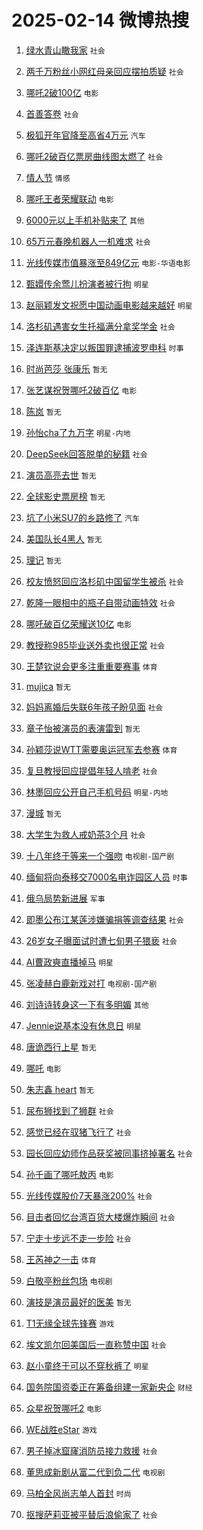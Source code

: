 # 2025-02-14 微博热搜 
1. [绿水青山瞰我家](https://m.weibo.cn/search?containerid=100103type%3D1%26t%3D10%26q%3D%23%E7%BB%BF%E6%B0%B4%E9%9D%92%E5%B1%B1%E7%9E%B0%E6%88%91%E5%AE%B6%23&stream_entry_id=51&isnewpage=1&extparam=seat%3D1%26stream_entry_id%3D51%26c_type%3D51%26filter_type%3Drealtimehot%26cate%3D10103%26pos%3D0%26q%3D%2523%25E7%25BB%25BF%25E6%25B0%25B4%25E9%259D%2592%25E5%25B1%25B1%25E7%259E%25B0%25E6%2588%2591%25E5%25AE%25B6%2523%26dgr%3D0%26display_time%3D1739474076%26pre_seqid%3D173947407599401386478151) `社会` 

2. [两千万粉丝小网红母亲回应摆拍质疑](https://m.weibo.cn/search?containerid=100103type%3D1%26t%3D10%26q%3D%23%E4%B8%A4%E5%8D%83%E4%B8%87%E7%B2%89%E4%B8%9D%E5%B0%8F%E7%BD%91%E7%BA%A2%E6%AF%8D%E4%BA%B2%E5%9B%9E%E5%BA%94%E6%91%86%E6%8B%8D%E8%B4%A8%E7%96%91%23&stream_entry_id=31&isnewpage=1&extparam=seat%3D1%26stream_entry_id%3D31%26band_rank%3D1%26pos%3D0%26realpos%3D1%26flag%3D2%26c_type%3D31%26lcate%3D5001%26cate%3D5001%26filter_type%3Drealtimehot%26q%3D%2523%25E4%25B8%25A4%25E5%258D%2583%25E4%25B8%2587%25E7%25B2%2589%25E4%25B8%259D%25E5%25B0%258F%25E7%25BD%2591%25E7%25BA%25A2%25E6%25AF%258D%25E4%25BA%25B2%25E5%259B%259E%25E5%25BA%2594%25E6%2591%2586%25E6%258B%258D%25E8%25B4%25A8%25E7%2596%2591%2523%26dgr%3D0%26display_time%3D1739474076%26pre_seqid%3D173947407599401386478151) `社会` 

3. [哪吒2破100亿](https://m.weibo.cn/search?containerid=100103type%3D1%26t%3D10%26q%3D%23%E5%93%AA%E5%90%922%E7%A0%B4100%E4%BA%BF%23&stream_entry_id=31&isnewpage=1&extparam=seat%3D1%26stream_entry_id%3D31%26band_rank%3D2%26pos%3D1%26realpos%3D2%26flag%3D16%26c_type%3D31%26lcate%3D5001%26cate%3D5001%26filter_type%3Drealtimehot%26q%3D%2523%25E5%2593%25AA%25E5%2590%25922%25E7%25A0%25B4100%25E4%25BA%25BF%2523%26dgr%3D0%26display_time%3D1739474076%26pre_seqid%3D173947407599401386478151) `电影` 

4. [首善答卷](https://m.weibo.cn/search?containerid=100103type%3D1%26t%3D10%26q%3D%23%E9%A6%96%E5%96%84%E7%AD%94%E5%8D%B7%23&stream_entry_id=31&isnewpage=1&extparam=seat%3D1%26stream_entry_id%3D31%26band_rank%3D3%26pos%3D2%26realpos%3D3%26flag%3D0%26c_type%3D31%26lcate%3D5001%26cate%3D5001%26filter_type%3Drealtimehot%26q%3D%2523%25E9%25A6%2596%25E5%2596%2584%25E7%25AD%2594%25E5%258D%25B7%2523%26dgr%3D0%26display_time%3D1739474076%26pre_seqid%3D173947407599401386478151) `社会` 

5. [极狐开年官降至高省4万元](https://m.weibo.cn/search?containerid=100103type%3D1%26t%3D10%26q%3D%23%E6%9E%81%E7%8B%90%E5%BC%80%E5%B9%B4%E5%AE%98%E9%99%8D%E8%87%B3%E9%AB%98%E7%9C%814%E4%B8%87%E5%85%83%23&stream_entry_id=31&isnewpage=1&extparam=seat%3D1%26stream_entry_id%3D31%26adid%3D276000%26band_rank%3D4%26topic_ad%3D1%26pos%3D3%26is_ad_pos%3D1%26c_type%3D31%26filter_type%3Drealtimehot%26cate%3D5001%26lcate%3D5001%26q%3D%2523%25E6%259E%2581%25E7%258B%2590%25E5%25BC%2580%25E5%25B9%25B4%25E5%25AE%2598%25E9%2599%258D%25E8%2587%25B3%25E9%25AB%2598%25E7%259C%25814%25E4%25B8%2587%25E5%2585%2583%2523%26dgr%3D0%26display_time%3D1739474076%26pre_seqid%3D173947407599401386478151) `汽车` 

6. [哪吒2破百亿票房曲线图太燃了](https://m.weibo.cn/search?containerid=100103type%3D1%26t%3D10%26q%3D%23%E5%93%AA%E5%90%922%E7%A0%B4%E7%99%BE%E4%BA%BF%E7%A5%A8%E6%88%BF%E6%9B%B2%E7%BA%BF%E5%9B%BE%E5%A4%AA%E7%87%83%E4%BA%86%23&stream_entry_id=31&isnewpage=1&extparam=seat%3D1%26stream_entry_id%3D31%26band_rank%3D4%26pos%3D4%26realpos%3D4%26flag%3D2%26c_type%3D31%26lcate%3D5001%26cate%3D5001%26filter_type%3Drealtimehot%26q%3D%2523%25E5%2593%25AA%25E5%2590%25922%25E7%25A0%25B4%25E7%2599%25BE%25E4%25BA%25BF%25E7%25A5%25A8%25E6%2588%25BF%25E6%259B%25B2%25E7%25BA%25BF%25E5%259B%25BE%25E5%25A4%25AA%25E7%2587%2583%25E4%25BA%2586%2523%26dgr%3D0%26display_time%3D1739474076%26pre_seqid%3D173947407599401386478151) `社会` 

7. [情人节](https://m.weibo.cn/search?containerid=100103type%3D1%26t%3D10%26q%3D%23%E6%83%85%E4%BA%BA%E8%8A%82%23&stream_entry_id=31&isnewpage=1&extparam=seat%3D1%26stream_entry_id%3D31%26band_rank%3D5%26pos%3D5%26realpos%3D5%26flag%3D16%26c_type%3D31%26lcate%3D5001%26cate%3D5001%26filter_type%3Drealtimehot%26q%3D%2523%25E6%2583%2585%25E4%25BA%25BA%25E8%258A%2582%2523%26dgr%3D0%26display_time%3D1739474076%26pre_seqid%3D173947407599401386478151) `情感` 

8. [哪吒王者荣耀联动](https://m.weibo.cn/search?containerid=100103type%3D1%26t%3D10%26q%3D%23%E5%93%AA%E5%90%92%E7%8E%8B%E8%80%85%E8%8D%A3%E8%80%80%E8%81%94%E5%8A%A8%23&stream_entry_id=31&isnewpage=1&extparam=seat%3D1%26stream_entry_id%3D31%26band_rank%3D6%26pos%3D6%26realpos%3D6%26flag%3D1%26c_type%3D31%26lcate%3D5001%26cate%3D5001%26filter_type%3Drealtimehot%26q%3D%2523%25E5%2593%25AA%25E5%2590%2592%25E7%258E%258B%25E8%2580%2585%25E8%258D%25A3%25E8%2580%2580%25E8%2581%2594%25E5%258A%25A8%2523%26dgr%3D0%26display_time%3D1739474076%26pre_seqid%3D173947407599401386478151) `电影` 

9. [6000元以上手机补贴来了](https://m.weibo.cn/search?containerid=100103type%3D1%26t%3D10%26q%3D%236000%E5%85%83%E4%BB%A5%E4%B8%8A%E6%89%8B%E6%9C%BA%E8%A1%A5%E8%B4%B4%E6%9D%A5%E4%BA%86%23&stream_entry_id=31&isnewpage=1&extparam=seat%3D1%26stream_entry_id%3D31%26adid%3D275981%26band_rank%3D7%26topic_ad%3D1%26pos%3D7%26is_ad_pos%3D1%26c_type%3D31%26filter_type%3Drealtimehot%26cate%3D5001%26lcate%3D5001%26q%3D%25236000%25E5%2585%2583%25E4%25BB%25A5%25E4%25B8%258A%25E6%2589%258B%25E6%259C%25BA%25E8%25A1%25A5%25E8%25B4%25B4%25E6%259D%25A5%25E4%25BA%2586%2523%26dgr%3D0%26display_time%3D1739474076%26pre_seqid%3D173947407599401386478151) `其他` 

10. [65万元春晚机器人一机难求](https://m.weibo.cn/search?containerid=100103type%3D1%26t%3D10%26q%3D%2365%E4%B8%87%E5%85%83%E6%98%A5%E6%99%9A%E6%9C%BA%E5%99%A8%E4%BA%BA%E4%B8%80%E6%9C%BA%E9%9A%BE%E6%B1%82%23&stream_entry_id=31&isnewpage=1&extparam=seat%3D1%26stream_entry_id%3D31%26band_rank%3D7%26pos%3D8%26realpos%3D7%26flag%3D1%26c_type%3D31%26lcate%3D5001%26cate%3D5001%26filter_type%3Drealtimehot%26q%3D%252365%25E4%25B8%2587%25E5%2585%2583%25E6%2598%25A5%25E6%2599%259A%25E6%259C%25BA%25E5%2599%25A8%25E4%25BA%25BA%25E4%25B8%2580%25E6%259C%25BA%25E9%259A%25BE%25E6%25B1%2582%2523%26dgr%3D0%26display_time%3D1739474076%26pre_seqid%3D173947407599401386478151) `社会` 

11. [光线传媒市值暴涨至849亿元](https://m.weibo.cn/search?containerid=100103type%3D1%26t%3D10%26q%3D%23%E5%85%89%E7%BA%BF%E4%BC%A0%E5%AA%92%E5%B8%82%E5%80%BC%E6%9A%B4%E6%B6%A8%E8%87%B3849%E4%BA%BF%E5%85%83%23&stream_entry_id=31&isnewpage=1&extparam=seat%3D1%26stream_entry_id%3D31%26band_rank%3D8%26pos%3D9%26realpos%3D8%26flag%3D0%26c_type%3D31%26lcate%3D5001%26cate%3D5001%26filter_type%3Drealtimehot%26q%3D%2523%25E5%2585%2589%25E7%25BA%25BF%25E4%25BC%25A0%25E5%25AA%2592%25E5%25B8%2582%25E5%2580%25BC%25E6%259A%25B4%25E6%25B6%25A8%25E8%2587%25B3849%25E4%25BA%25BF%25E5%2585%2583%2523%26dgr%3D0%26display_time%3D1739474076%26pre_seqid%3D173947407599401386478151) `电影-华语电影` 

12. [甄嬛传余莺儿扮演者被行拘](https://m.weibo.cn/search?containerid=100103type%3D1%26t%3D10%26q%3D%23%E7%94%84%E5%AC%9B%E4%BC%A0%E4%BD%99%E8%8E%BA%E5%84%BF%E6%89%AE%E6%BC%94%E8%80%85%E8%A2%AB%E8%A1%8C%E6%8B%98%23&stream_entry_id=31&isnewpage=1&extparam=seat%3D1%26stream_entry_id%3D31%26band_rank%3D9%26pos%3D10%26realpos%3D9%26flag%3D0%26c_type%3D31%26lcate%3D5001%26cate%3D5001%26filter_type%3Drealtimehot%26q%3D%2523%25E7%2594%2584%25E5%25AC%259B%25E4%25BC%25A0%25E4%25BD%2599%25E8%258E%25BA%25E5%2584%25BF%25E6%2589%25AE%25E6%25BC%2594%25E8%2580%2585%25E8%25A2%25AB%25E8%25A1%258C%25E6%258B%2598%2523%26dgr%3D0%26display_time%3D1739474076%26pre_seqid%3D173947407599401386478151) `明星` 

13. [赵丽颖发文祝愿中国动画电影越来越好](https://m.weibo.cn/search?containerid=100103type%3D1%26t%3D10%26q%3D%23%E8%B5%B5%E4%B8%BD%E9%A2%96%E5%8F%91%E6%96%87%E7%A5%9D%E6%84%BF%E4%B8%AD%E5%9B%BD%E5%8A%A8%E7%94%BB%E7%94%B5%E5%BD%B1%E8%B6%8A%E6%9D%A5%E8%B6%8A%E5%A5%BD%23&stream_entry_id=31&isnewpage=1&extparam=seat%3D1%26stream_entry_id%3D31%26band_rank%3D10%26pos%3D11%26realpos%3D10%26flag%3D0%26c_type%3D31%26lcate%3D5001%26cate%3D5001%26filter_type%3Drealtimehot%26q%3D%2523%25E8%25B5%25B5%25E4%25B8%25BD%25E9%25A2%2596%25E5%258F%2591%25E6%2596%2587%25E7%25A5%259D%25E6%2584%25BF%25E4%25B8%25AD%25E5%259B%25BD%25E5%258A%25A8%25E7%2594%25BB%25E7%2594%25B5%25E5%25BD%25B1%25E8%25B6%258A%25E6%259D%25A5%25E8%25B6%258A%25E5%25A5%25BD%2523%26dgr%3D0%26display_time%3D1739474076%26pre_seqid%3D173947407599401386478151) `明星` 

14. [洛杉矶遇害女生托福满分拿奖学金](https://m.weibo.cn/search?containerid=100103type%3D1%26t%3D10%26q%3D%23%E6%B4%9B%E6%9D%89%E7%9F%B6%E9%81%87%E5%AE%B3%E5%A5%B3%E7%94%9F%E6%89%98%E7%A6%8F%E6%BB%A1%E5%88%86%E6%8B%BF%E5%A5%96%E5%AD%A6%E9%87%91%23&stream_entry_id=31&isnewpage=1&extparam=seat%3D1%26stream_entry_id%3D31%26band_rank%3D11%26pos%3D12%26realpos%3D11%26flag%3D0%26c_type%3D31%26lcate%3D5001%26cate%3D5001%26filter_type%3Drealtimehot%26q%3D%2523%25E6%25B4%259B%25E6%259D%2589%25E7%259F%25B6%25E9%2581%2587%25E5%25AE%25B3%25E5%25A5%25B3%25E7%2594%259F%25E6%2589%2598%25E7%25A6%258F%25E6%25BB%25A1%25E5%2588%2586%25E6%258B%25BF%25E5%25A5%2596%25E5%25AD%25A6%25E9%2587%2591%2523%26dgr%3D0%26display_time%3D1739474076%26pre_seqid%3D173947407599401386478151) `社会` 

15. [泽连斯基决定以叛国罪逮捕波罗申科](https://m.weibo.cn/search?containerid=100103type%3D1%26t%3D10%26q%3D%23%E6%B3%BD%E8%BF%9E%E6%96%AF%E5%9F%BA%E5%86%B3%E5%AE%9A%E4%BB%A5%E5%8F%9B%E5%9B%BD%E7%BD%AA%E9%80%AE%E6%8D%95%E6%B3%A2%E7%BD%97%E7%94%B3%E7%A7%91%23&stream_entry_id=31&isnewpage=1&extparam=seat%3D1%26stream_entry_id%3D31%26band_rank%3D12%26pos%3D13%26realpos%3D12%26flag%3D0%26c_type%3D31%26lcate%3D5001%26cate%3D5001%26filter_type%3Drealtimehot%26q%3D%2523%25E6%25B3%25BD%25E8%25BF%259E%25E6%2596%25AF%25E5%259F%25BA%25E5%2586%25B3%25E5%25AE%259A%25E4%25BB%25A5%25E5%258F%259B%25E5%259B%25BD%25E7%25BD%25AA%25E9%2580%25AE%25E6%258D%2595%25E6%25B3%25A2%25E7%25BD%2597%25E7%2594%25B3%25E7%25A7%2591%2523%26dgr%3D0%26display_time%3D1739474076%26pre_seqid%3D173947407599401386478151) `时事` 

16. [时尚芭莎 张康乐](https://m.weibo.cn/search?containerid=100103type%3D1%26t%3D10%26q%3D%E6%97%B6%E5%B0%9A%E8%8A%AD%E8%8E%8E+%E5%BC%A0%E5%BA%B7%E4%B9%90&stream_entry_id=31&isnewpage=1&extparam=seat%3D1%26stream_entry_id%3D31%26band_rank%3D13%26pos%3D14%26realpos%3D13%26flag%3D0%26c_type%3D31%26lcate%3D5001%26cate%3D5001%26filter_type%3Drealtimehot%26q%3D%25E6%2597%25B6%25E5%25B0%259A%25E8%258A%25AD%25E8%258E%258E%2520%25E5%25BC%25A0%25E5%25BA%25B7%25E4%25B9%2590%26dgr%3D0%26display_time%3D1739474076%26pre_seqid%3D173947407599401386478151) `暂无` 

17. [张艺谋祝贺哪吒2破百亿](https://m.weibo.cn/search?containerid=100103type%3D1%26t%3D10%26q%3D%23%E5%BC%A0%E8%89%BA%E8%B0%8B%E7%A5%9D%E8%B4%BA%E5%93%AA%E5%90%922%E7%A0%B4%E7%99%BE%E4%BA%BF%23&stream_entry_id=31&isnewpage=1&extparam=seat%3D1%26stream_entry_id%3D31%26band_rank%3D14%26pos%3D15%26realpos%3D14%26flag%3D0%26c_type%3D31%26lcate%3D5001%26cate%3D5001%26filter_type%3Drealtimehot%26q%3D%2523%25E5%25BC%25A0%25E8%2589%25BA%25E8%25B0%258B%25E7%25A5%259D%25E8%25B4%25BA%25E5%2593%25AA%25E5%2590%25922%25E7%25A0%25B4%25E7%2599%25BE%25E4%25BA%25BF%2523%26dgr%3D0%26display_time%3D1739474076%26pre_seqid%3D173947407599401386478151) `电影` 

18. [陈岚](https://m.weibo.cn/search?containerid=100103type%3D1%26t%3D10%26q%3D%E9%99%88%E5%B2%9A&stream_entry_id=31&isnewpage=1&extparam=seat%3D1%26stream_entry_id%3D31%26band_rank%3D15%26pos%3D16%26realpos%3D15%26flag%3D0%26c_type%3D31%26lcate%3D5001%26cate%3D5001%26filter_type%3Drealtimehot%26q%3D%25E9%2599%2588%25E5%25B2%259A%26dgr%3D0%26display_time%3D1739474076%26pre_seqid%3D173947407599401386478151) `暂无` 

19. [孙怡cha了九万字](https://m.weibo.cn/search?containerid=100103type%3D1%26t%3D10%26q%3D%E5%AD%99%E6%80%A1cha%E4%BA%86%E4%B9%9D%E4%B8%87%E5%AD%97&stream_entry_id=31&isnewpage=1&extparam=seat%3D1%26stream_entry_id%3D31%26band_rank%3D16%26pos%3D17%26realpos%3D16%26flag%3D2%26c_type%3D31%26lcate%3D5001%26cate%3D5001%26filter_type%3Drealtimehot%26q%3D%25E5%25AD%2599%25E6%2580%25A1cha%25E4%25BA%2586%25E4%25B9%259D%25E4%25B8%2587%25E5%25AD%2597%26dgr%3D0%26display_time%3D1739474076%26pre_seqid%3D173947407599401386478151) `明星-内地` 

20. [DeepSeek回答脱单的秘籍](https://m.weibo.cn/search?containerid=100103type%3D1%26t%3D10%26q%3D%23DeepSeek%E5%9B%9E%E7%AD%94%E8%84%B1%E5%8D%95%E7%9A%84%E7%A7%98%E7%B1%8D%23&stream_entry_id=31&isnewpage=1&extparam=seat%3D1%26stream_entry_id%3D31%26band_rank%3D17%26pos%3D18%26realpos%3D17%26flag%3D0%26c_type%3D31%26lcate%3D5001%26cate%3D5001%26filter_type%3Drealtimehot%26q%3D%2523DeepSeek%25E5%259B%259E%25E7%25AD%2594%25E8%2584%25B1%25E5%258D%2595%25E7%259A%2584%25E7%25A7%2598%25E7%25B1%258D%2523%26dgr%3D0%26display_time%3D1739474076%26pre_seqid%3D173947407599401386478151) `社会` 

21. [演员高亮去世](https://m.weibo.cn/search?containerid=100103type%3D1%26t%3D10%26q%3D%23%E6%BC%94%E5%91%98%E9%AB%98%E4%BA%AE%E5%8E%BB%E4%B8%96%23&stream_entry_id=31&isnewpage=1&extparam=seat%3D1%26stream_entry_id%3D31%26band_rank%3D18%26pos%3D19%26realpos%3D18%26flag%3D0%26c_type%3D31%26lcate%3D5001%26cate%3D5001%26filter_type%3Drealtimehot%26q%3D%2523%25E6%25BC%2594%25E5%2591%2598%25E9%25AB%2598%25E4%25BA%25AE%25E5%258E%25BB%25E4%25B8%2596%2523%26dgr%3D0%26display_time%3D1739474076%26pre_seqid%3D173947407599401386478151) `暂无` 

22. [全球影史票房榜](https://m.weibo.cn/search?containerid=100103type%3D1%26t%3D10%26q%3D%E5%85%A8%E7%90%83%E5%BD%B1%E5%8F%B2%E7%A5%A8%E6%88%BF%E6%A6%9C&stream_entry_id=31&isnewpage=1&extparam=seat%3D1%26stream_entry_id%3D31%26band_rank%3D19%26pos%3D20%26realpos%3D19%26flag%3D0%26c_type%3D31%26lcate%3D5001%26cate%3D5001%26filter_type%3Drealtimehot%26q%3D%25E5%2585%25A8%25E7%2590%2583%25E5%25BD%25B1%25E5%258F%25B2%25E7%25A5%25A8%25E6%2588%25BF%25E6%25A6%259C%26dgr%3D0%26display_time%3D1739474076%26pre_seqid%3D173947407599401386478151) `暂无` 

23. [坑了小米SU7的乡路修了](https://m.weibo.cn/search?containerid=100103type%3D1%26t%3D10%26q%3D%23%E5%9D%91%E4%BA%86%E5%B0%8F%E7%B1%B3SU7%E7%9A%84%E4%B9%A1%E8%B7%AF%E4%BF%AE%E4%BA%86%23&stream_entry_id=31&isnewpage=1&extparam=seat%3D1%26stream_entry_id%3D31%26band_rank%3D20%26pos%3D21%26realpos%3D20%26flag%3D0%26c_type%3D31%26lcate%3D5001%26cate%3D5001%26filter_type%3Drealtimehot%26q%3D%2523%25E5%259D%2591%25E4%25BA%2586%25E5%25B0%258F%25E7%25B1%25B3SU7%25E7%259A%2584%25E4%25B9%25A1%25E8%25B7%25AF%25E4%25BF%25AE%25E4%25BA%2586%2523%26dgr%3D0%26display_time%3D1739474076%26pre_seqid%3D173947407599401386478151) `汽车` 

24. [美国队长4黑人](https://m.weibo.cn/search?containerid=100103type%3D1%26t%3D10%26q%3D%E7%BE%8E%E5%9B%BD%E9%98%9F%E9%95%BF4%E9%BB%91%E4%BA%BA&stream_entry_id=31&isnewpage=1&extparam=seat%3D1%26stream_entry_id%3D31%26band_rank%3D21%26pos%3D22%26realpos%3D21%26flag%3D0%26c_type%3D31%26lcate%3D5001%26cate%3D5001%26filter_type%3Drealtimehot%26q%3D%25E7%25BE%258E%25E5%259B%25BD%25E9%2598%259F%25E9%2595%25BF4%25E9%25BB%2591%25E4%25BA%25BA%26dgr%3D0%26display_time%3D1739474076%26pre_seqid%3D173947407599401386478151) `暂无` 

25. [理记](https://m.weibo.cn/search?containerid=100103type%3D1%26t%3D10%26q%3D%E7%90%86%E8%AE%B0&stream_entry_id=31&isnewpage=1&extparam=seat%3D1%26stream_entry_id%3D31%26band_rank%3D22%26pos%3D23%26realpos%3D22%26flag%3D0%26c_type%3D31%26lcate%3D5001%26cate%3D5001%26filter_type%3Drealtimehot%26q%3D%25E7%2590%2586%25E8%25AE%25B0%26dgr%3D0%26display_time%3D1739474076%26pre_seqid%3D173947407599401386478151) `暂无` 

26. [校友愤怒回应洛杉矶中国留学生被杀](https://m.weibo.cn/search?containerid=100103type%3D1%26t%3D10%26q%3D%23%E6%A0%A1%E5%8F%8B%E6%84%A4%E6%80%92%E5%9B%9E%E5%BA%94%E6%B4%9B%E6%9D%89%E7%9F%B6%E4%B8%AD%E5%9B%BD%E7%95%99%E5%AD%A6%E7%94%9F%E8%A2%AB%E6%9D%80%23&stream_entry_id=31&isnewpage=1&extparam=seat%3D1%26stream_entry_id%3D31%26band_rank%3D23%26pos%3D24%26realpos%3D23%26flag%3D0%26c_type%3D31%26lcate%3D5001%26cate%3D5001%26filter_type%3Drealtimehot%26q%3D%2523%25E6%25A0%25A1%25E5%258F%258B%25E6%2584%25A4%25E6%2580%2592%25E5%259B%259E%25E5%25BA%2594%25E6%25B4%259B%25E6%259D%2589%25E7%259F%25B6%25E4%25B8%25AD%25E5%259B%25BD%25E7%2595%2599%25E5%25AD%25A6%25E7%2594%259F%25E8%25A2%25AB%25E6%259D%2580%2523%26dgr%3D0%26display_time%3D1739474076%26pre_seqid%3D173947407599401386478151) `社会` 

27. [乾隆一眼相中的瓶子自带动画特效](https://m.weibo.cn/search?containerid=100103type%3D1%26t%3D10%26q%3D%23%E4%B9%BE%E9%9A%86%E4%B8%80%E7%9C%BC%E7%9B%B8%E4%B8%AD%E7%9A%84%E7%93%B6%E5%AD%90%E8%87%AA%E5%B8%A6%E5%8A%A8%E7%94%BB%E7%89%B9%E6%95%88%23&stream_entry_id=31&isnewpage=1&extparam=seat%3D1%26stream_entry_id%3D31%26band_rank%3D24%26pos%3D25%26realpos%3D24%26flag%3D0%26c_type%3D31%26lcate%3D5001%26cate%3D5001%26filter_type%3Drealtimehot%26q%3D%2523%25E4%25B9%25BE%25E9%259A%2586%25E4%25B8%2580%25E7%259C%25BC%25E7%259B%25B8%25E4%25B8%25AD%25E7%259A%2584%25E7%2593%25B6%25E5%25AD%2590%25E8%2587%25AA%25E5%25B8%25A6%25E5%258A%25A8%25E7%2594%25BB%25E7%2589%25B9%25E6%2595%2588%2523%26dgr%3D0%26display_time%3D1739474076%26pre_seqid%3D173947407599401386478151) `社会` 

28. [哪吒破百亿荣耀送10亿](https://m.weibo.cn/search?containerid=100103type%3D1%26t%3D10%26q%3D%23%E5%93%AA%E5%90%92%E7%A0%B4%E7%99%BE%E4%BA%BF%E8%8D%A3%E8%80%80%E9%80%8110%E4%BA%BF%23&stream_entry_id=31&isnewpage=1&extparam=seat%3D1%26stream_entry_id%3D31%26band_rank%3D25%26pos%3D26%26realpos%3D25%26flag%3D0%26c_type%3D31%26lcate%3D5001%26cate%3D5001%26filter_type%3Drealtimehot%26q%3D%2523%25E5%2593%25AA%25E5%2590%2592%25E7%25A0%25B4%25E7%2599%25BE%25E4%25BA%25BF%25E8%258D%25A3%25E8%2580%2580%25E9%2580%258110%25E4%25BA%25BF%2523%26dgr%3D0%26display_time%3D1739474076%26pre_seqid%3D173947407599401386478151) `电影` 

29. [教授称985毕业送外卖也很正常](https://m.weibo.cn/search?containerid=100103type%3D1%26t%3D10%26q%3D%23%E6%95%99%E6%8E%88%E7%A7%B0985%E6%AF%95%E4%B8%9A%E9%80%81%E5%A4%96%E5%8D%96%E4%B9%9F%E5%BE%88%E6%AD%A3%E5%B8%B8%23&stream_entry_id=31&isnewpage=1&extparam=seat%3D1%26stream_entry_id%3D31%26band_rank%3D26%26pos%3D27%26realpos%3D26%26flag%3D0%26c_type%3D31%26lcate%3D5001%26cate%3D5001%26filter_type%3Drealtimehot%26q%3D%2523%25E6%2595%2599%25E6%258E%2588%25E7%25A7%25B0985%25E6%25AF%2595%25E4%25B8%259A%25E9%2580%2581%25E5%25A4%2596%25E5%258D%2596%25E4%25B9%259F%25E5%25BE%2588%25E6%25AD%25A3%25E5%25B8%25B8%2523%26dgr%3D0%26display_time%3D1739474076%26pre_seqid%3D173947407599401386478151) `社会` 

30. [王楚钦说会更多注重重要赛事](https://m.weibo.cn/search?containerid=100103type%3D1%26t%3D10%26q%3D%23%E7%8E%8B%E6%A5%9A%E9%92%A6%E8%AF%B4%E4%BC%9A%E6%9B%B4%E5%A4%9A%E6%B3%A8%E9%87%8D%E9%87%8D%E8%A6%81%E8%B5%9B%E4%BA%8B%23&stream_entry_id=31&isnewpage=1&extparam=seat%3D1%26stream_entry_id%3D31%26band_rank%3D27%26pos%3D28%26realpos%3D27%26flag%3D1%26c_type%3D31%26lcate%3D5001%26cate%3D5001%26filter_type%3Drealtimehot%26q%3D%2523%25E7%258E%258B%25E6%25A5%259A%25E9%2592%25A6%25E8%25AF%25B4%25E4%25BC%259A%25E6%259B%25B4%25E5%25A4%259A%25E6%25B3%25A8%25E9%2587%258D%25E9%2587%258D%25E8%25A6%2581%25E8%25B5%259B%25E4%25BA%258B%2523%26dgr%3D0%26display_time%3D1739474076%26pre_seqid%3D173947407599401386478151) `体育` 

31. [mujica](https://m.weibo.cn/search?containerid=100103type%3D1%26t%3D10%26q%3Dmujica&stream_entry_id=31&isnewpage=1&extparam=seat%3D1%26stream_entry_id%3D31%26band_rank%3D28%26pos%3D29%26realpos%3D28%26flag%3D0%26c_type%3D31%26lcate%3D5001%26cate%3D5001%26filter_type%3Drealtimehot%26q%3Dmujica%26dgr%3D0%26display_time%3D1739474076%26pre_seqid%3D173947407599401386478151) `暂无` 

32. [妈妈离婚后失联6年孩子盼见面](https://m.weibo.cn/search?containerid=100103type%3D1%26t%3D10%26q%3D%23%E5%A6%88%E5%A6%88%E7%A6%BB%E5%A9%9A%E5%90%8E%E5%A4%B1%E8%81%946%E5%B9%B4%E5%AD%A9%E5%AD%90%E7%9B%BC%E8%A7%81%E9%9D%A2%23&stream_entry_id=31&isnewpage=1&extparam=seat%3D1%26stream_entry_id%3D31%26band_rank%3D29%26pos%3D30%26realpos%3D29%26flag%3D0%26c_type%3D31%26lcate%3D5001%26cate%3D5001%26filter_type%3Drealtimehot%26q%3D%2523%25E5%25A6%2588%25E5%25A6%2588%25E7%25A6%25BB%25E5%25A9%259A%25E5%2590%258E%25E5%25A4%25B1%25E8%2581%25946%25E5%25B9%25B4%25E5%25AD%25A9%25E5%25AD%2590%25E7%259B%25BC%25E8%25A7%2581%25E9%259D%25A2%2523%26dgr%3D0%26display_time%3D1739474076%26pre_seqid%3D173947407599401386478151) `社会` 

33. [章子怡被演员的表演雷到](https://m.weibo.cn/search?containerid=100103type%3D1%26t%3D10%26q%3D%E7%AB%A0%E5%AD%90%E6%80%A1%E8%A2%AB%E6%BC%94%E5%91%98%E7%9A%84%E8%A1%A8%E6%BC%94%E9%9B%B7%E5%88%B0&stream_entry_id=31&isnewpage=1&extparam=seat%3D1%26stream_entry_id%3D31%26band_rank%3D30%26pos%3D31%26realpos%3D30%26flag%3D0%26c_type%3D31%26lcate%3D5001%26cate%3D5001%26filter_type%3Drealtimehot%26q%3D%25E7%25AB%25A0%25E5%25AD%2590%25E6%2580%25A1%25E8%25A2%25AB%25E6%25BC%2594%25E5%2591%2598%25E7%259A%2584%25E8%25A1%25A8%25E6%25BC%2594%25E9%259B%25B7%25E5%2588%25B0%26dgr%3D0%26display_time%3D1739474076%26pre_seqid%3D173947407599401386478151) `暂无` 

34. [孙颖莎说WTT需要奥运冠军去参赛](https://m.weibo.cn/search?containerid=100103type%3D1%26t%3D10%26q%3D%23%E5%AD%99%E9%A2%96%E8%8E%8E%E8%AF%B4WTT%E9%9C%80%E8%A6%81%E5%A5%A5%E8%BF%90%E5%86%A0%E5%86%9B%E5%8E%BB%E5%8F%82%E8%B5%9B%23&stream_entry_id=31&isnewpage=1&extparam=seat%3D1%26stream_entry_id%3D31%26band_rank%3D31%26pos%3D32%26realpos%3D31%26flag%3D0%26c_type%3D31%26lcate%3D5001%26cate%3D5001%26filter_type%3Drealtimehot%26q%3D%2523%25E5%25AD%2599%25E9%25A2%2596%25E8%258E%258E%25E8%25AF%25B4WTT%25E9%259C%2580%25E8%25A6%2581%25E5%25A5%25A5%25E8%25BF%2590%25E5%2586%25A0%25E5%2586%259B%25E5%258E%25BB%25E5%258F%2582%25E8%25B5%259B%2523%26dgr%3D0%26display_time%3D1739474076%26pre_seqid%3D173947407599401386478151) `体育` 

35. [复旦教授回应提倡年轻人啃老](https://m.weibo.cn/search?containerid=100103type%3D1%26t%3D10%26q%3D%23%E5%A4%8D%E6%97%A6%E6%95%99%E6%8E%88%E5%9B%9E%E5%BA%94%E6%8F%90%E5%80%A1%E5%B9%B4%E8%BD%BB%E4%BA%BA%E5%95%83%E8%80%81%23&stream_entry_id=31&isnewpage=1&extparam=seat%3D1%26stream_entry_id%3D31%26band_rank%3D32%26pos%3D33%26realpos%3D32%26flag%3D1%26c_type%3D31%26lcate%3D5001%26cate%3D5001%26filter_type%3Drealtimehot%26q%3D%2523%25E5%25A4%258D%25E6%2597%25A6%25E6%2595%2599%25E6%258E%2588%25E5%259B%259E%25E5%25BA%2594%25E6%258F%2590%25E5%2580%25A1%25E5%25B9%25B4%25E8%25BD%25BB%25E4%25BA%25BA%25E5%2595%2583%25E8%2580%2581%2523%26dgr%3D0%26display_time%3D1739474076%26pre_seqid%3D173947407599401386478151) `社会` 

36. [林墨回应公开自己手机号码](https://m.weibo.cn/search?containerid=100103type%3D1%26t%3D10%26q%3D%23%E6%9E%97%E5%A2%A8%E5%9B%9E%E5%BA%94%E5%85%AC%E5%BC%80%E8%87%AA%E5%B7%B1%E6%89%8B%E6%9C%BA%E5%8F%B7%E7%A0%81%23&stream_entry_id=31&isnewpage=1&extparam=seat%3D1%26stream_entry_id%3D31%26band_rank%3D33%26pos%3D34%26realpos%3D33%26flag%3D0%26c_type%3D31%26lcate%3D5001%26cate%3D5001%26filter_type%3Drealtimehot%26q%3D%2523%25E6%259E%2597%25E5%25A2%25A8%25E5%259B%259E%25E5%25BA%2594%25E5%2585%25AC%25E5%25BC%2580%25E8%2587%25AA%25E5%25B7%25B1%25E6%2589%258B%25E6%259C%25BA%25E5%258F%25B7%25E7%25A0%2581%2523%26dgr%3D0%26display_time%3D1739474076%26pre_seqid%3D173947407599401386478151) `明星-内地` 

37. [漫城](https://m.weibo.cn/search?containerid=100103type%3D1%26t%3D10%26q%3D%E6%BC%AB%E5%9F%8E&stream_entry_id=31&isnewpage=1&extparam=seat%3D1%26stream_entry_id%3D31%26band_rank%3D34%26pos%3D35%26realpos%3D34%26flag%3D0%26c_type%3D31%26lcate%3D5001%26cate%3D5001%26filter_type%3Drealtimehot%26q%3D%25E6%25BC%25AB%25E5%259F%258E%26dgr%3D0%26display_time%3D1739474076%26pre_seqid%3D173947407599401386478151) `暂无` 

38. [大学生为救人戒奶茶3个月](https://m.weibo.cn/search?containerid=100103type%3D1%26t%3D10%26q%3D%23%E5%A4%A7%E5%AD%A6%E7%94%9F%E4%B8%BA%E6%95%91%E4%BA%BA%E6%88%92%E5%A5%B6%E8%8C%B63%E4%B8%AA%E6%9C%88%23&stream_entry_id=31&isnewpage=1&extparam=seat%3D1%26stream_entry_id%3D31%26band_rank%3D35%26pos%3D36%26realpos%3D35%26flag%3D32768%26c_type%3D31%26lcate%3D5001%26cate%3D5001%26filter_type%3Drealtimehot%26q%3D%2523%25E5%25A4%25A7%25E5%25AD%25A6%25E7%2594%259F%25E4%25B8%25BA%25E6%2595%2591%25E4%25BA%25BA%25E6%2588%2592%25E5%25A5%25B6%25E8%258C%25B63%25E4%25B8%25AA%25E6%259C%2588%2523%26dgr%3D0%26display_time%3D1739474076%26pre_seqid%3D173947407599401386478151) `社会` 

39. [十八年终于等来一个强吻](https://m.weibo.cn/search?containerid=100103type%3D1%26t%3D10%26q%3D%E5%8D%81%E5%85%AB%E5%B9%B4%E7%BB%88%E4%BA%8E%E7%AD%89%E6%9D%A5%E4%B8%80%E4%B8%AA%E5%BC%BA%E5%90%BB&stream_entry_id=31&isnewpage=1&extparam=seat%3D1%26stream_entry_id%3D31%26band_rank%3D36%26pos%3D37%26realpos%3D36%26flag%3D0%26c_type%3D31%26lcate%3D5001%26cate%3D5001%26filter_type%3Drealtimehot%26q%3D%25E5%258D%2581%25E5%2585%25AB%25E5%25B9%25B4%25E7%25BB%2588%25E4%25BA%258E%25E7%25AD%2589%25E6%259D%25A5%25E4%25B8%2580%25E4%25B8%25AA%25E5%25BC%25BA%25E5%2590%25BB%26dgr%3D0%26display_time%3D1739474076%26pre_seqid%3D173947407599401386478151) `电视剧-国产剧` 

40. [缅甸将向泰移交7000名电诈园区人员](https://m.weibo.cn/search?containerid=100103type%3D1%26t%3D10%26q%3D%23%E7%BC%85%E7%94%B8%E5%B0%86%E5%90%91%E6%B3%B0%E7%A7%BB%E4%BA%A47000%E5%90%8D%E7%94%B5%E8%AF%88%E5%9B%AD%E5%8C%BA%E4%BA%BA%E5%91%98%23&stream_entry_id=31&isnewpage=1&extparam=seat%3D1%26stream_entry_id%3D31%26band_rank%3D37%26pos%3D38%26realpos%3D37%26flag%3D0%26c_type%3D31%26lcate%3D5001%26cate%3D5001%26filter_type%3Drealtimehot%26q%3D%2523%25E7%25BC%2585%25E7%2594%25B8%25E5%25B0%2586%25E5%2590%2591%25E6%25B3%25B0%25E7%25A7%25BB%25E4%25BA%25A47000%25E5%2590%258D%25E7%2594%25B5%25E8%25AF%2588%25E5%259B%25AD%25E5%258C%25BA%25E4%25BA%25BA%25E5%2591%2598%2523%26dgr%3D0%26display_time%3D1739474076%26pre_seqid%3D173947407599401386478151) `时事` 

41. [俄乌局势新进展](https://m.weibo.cn/search?containerid=100103type%3D1%26t%3D10%26q%3D%23%E4%BF%84%E4%B9%8C%E5%B1%80%E5%8A%BF%E6%96%B0%E8%BF%9B%E5%B1%95%23&stream_entry_id=31&isnewpage=1&extparam=seat%3D1%26stream_entry_id%3D31%26band_rank%3D38%26pos%3D39%26realpos%3D38%26flag%3D0%26c_type%3D31%26lcate%3D5001%26cate%3D5001%26filter_type%3Drealtimehot%26q%3D%2523%25E4%25BF%2584%25E4%25B9%258C%25E5%25B1%2580%25E5%258A%25BF%25E6%2596%25B0%25E8%25BF%259B%25E5%25B1%2595%2523%26dgr%3D0%26display_time%3D1739474076%26pre_seqid%3D173947407599401386478151) `军事` 

42. [即墨公布江某莲涉嫌骗捐等调查结果](https://m.weibo.cn/search?containerid=100103type%3D1%26t%3D10%26q%3D%23%E5%8D%B3%E5%A2%A8%E5%85%AC%E5%B8%83%E6%B1%9F%E6%9F%90%E8%8E%B2%E6%B6%89%E5%AB%8C%E9%AA%97%E6%8D%90%E7%AD%89%E8%B0%83%E6%9F%A5%E7%BB%93%E6%9E%9C%23&stream_entry_id=31&isnewpage=1&extparam=seat%3D1%26stream_entry_id%3D31%26band_rank%3D39%26pos%3D40%26realpos%3D39%26flag%3D0%26c_type%3D31%26lcate%3D5001%26cate%3D5001%26filter_type%3Drealtimehot%26q%3D%2523%25E5%258D%25B3%25E5%25A2%25A8%25E5%2585%25AC%25E5%25B8%2583%25E6%25B1%259F%25E6%259F%2590%25E8%258E%25B2%25E6%25B6%2589%25E5%25AB%258C%25E9%25AA%2597%25E6%258D%2590%25E7%25AD%2589%25E8%25B0%2583%25E6%259F%25A5%25E7%25BB%2593%25E6%259E%259C%2523%26dgr%3D0%26display_time%3D1739474076%26pre_seqid%3D173947407599401386478151) `社会` 

43. [26岁女子曝面试时遭七旬男子猥亵](https://m.weibo.cn/search?containerid=100103type%3D1%26t%3D10%26q%3D%2326%E5%B2%81%E5%A5%B3%E5%AD%90%E6%9B%9D%E9%9D%A2%E8%AF%95%E6%97%B6%E9%81%AD%E4%B8%83%E6%97%AC%E7%94%B7%E5%AD%90%E7%8C%A5%E4%BA%B5%23&stream_entry_id=31&isnewpage=1&extparam=seat%3D1%26stream_entry_id%3D31%26band_rank%3D40%26pos%3D41%26realpos%3D40%26flag%3D0%26c_type%3D31%26lcate%3D5001%26cate%3D5001%26filter_type%3Drealtimehot%26q%3D%252326%25E5%25B2%2581%25E5%25A5%25B3%25E5%25AD%2590%25E6%259B%259D%25E9%259D%25A2%25E8%25AF%2595%25E6%2597%25B6%25E9%2581%25AD%25E4%25B8%2583%25E6%2597%25AC%25E7%2594%25B7%25E5%25AD%2590%25E7%258C%25A5%25E4%25BA%25B5%2523%26dgr%3D0%26display_time%3D1739474076%26pre_seqid%3D173947407599401386478151) `社会` 

44. [AI曹政奭直播掉马](https://m.weibo.cn/search?containerid=100103type%3D1%26t%3D10%26q%3D%23AI%E6%9B%B9%E6%94%BF%E5%A5%AD%E7%9B%B4%E6%92%AD%E6%8E%89%E9%A9%AC%23&stream_entry_id=31&isnewpage=1&extparam=seat%3D1%26stream_entry_id%3D31%26band_rank%3D41%26pos%3D42%26realpos%3D41%26flag%3D0%26c_type%3D31%26lcate%3D5001%26cate%3D5001%26filter_type%3Drealtimehot%26q%3D%2523AI%25E6%259B%25B9%25E6%2594%25BF%25E5%25A5%25AD%25E7%259B%25B4%25E6%2592%25AD%25E6%258E%2589%25E9%25A9%25AC%2523%26dgr%3D0%26display_time%3D1739474076%26pre_seqid%3D173947407599401386478151) `明星` 

45. [张凌赫白鹿新戏对打](https://m.weibo.cn/search?containerid=100103type%3D1%26t%3D10%26q%3D%23%E5%BC%A0%E5%87%8C%E8%B5%AB%E7%99%BD%E9%B9%BF%E6%96%B0%E6%88%8F%E5%AF%B9%E6%89%93%23&stream_entry_id=31&isnewpage=1&extparam=seat%3D1%26stream_entry_id%3D31%26band_rank%3D42%26pos%3D43%26realpos%3D42%26flag%3D0%26c_type%3D31%26lcate%3D5001%26cate%3D5001%26filter_type%3Drealtimehot%26q%3D%2523%25E5%25BC%25A0%25E5%2587%258C%25E8%25B5%25AB%25E7%2599%25BD%25E9%25B9%25BF%25E6%2596%25B0%25E6%2588%258F%25E5%25AF%25B9%25E6%2589%2593%2523%26dgr%3D0%26display_time%3D1739474076%26pre_seqid%3D173947407599401386478151) `电视剧-国产剧` 

46. [刘诗诗转身这一下有多明媚](https://m.weibo.cn/search?containerid=100103type%3D1%26t%3D10%26q%3D%23%E5%88%98%E8%AF%97%E8%AF%97%E8%BD%AC%E8%BA%AB%E8%BF%99%E4%B8%80%E4%B8%8B%E6%9C%89%E5%A4%9A%E6%98%8E%E5%AA%9A%23&stream_entry_id=31&isnewpage=1&extparam=seat%3D1%26stream_entry_id%3D31%26band_rank%3D43%26pos%3D44%26realpos%3D43%26flag%3D0%26c_type%3D31%26lcate%3D5001%26cate%3D5001%26filter_type%3Drealtimehot%26q%3D%2523%25E5%2588%2598%25E8%25AF%2597%25E8%25AF%2597%25E8%25BD%25AC%25E8%25BA%25AB%25E8%25BF%2599%25E4%25B8%2580%25E4%25B8%258B%25E6%259C%2589%25E5%25A4%259A%25E6%2598%258E%25E5%25AA%259A%2523%26dgr%3D0%26display_time%3D1739474076%26pre_seqid%3D173947407599401386478151) `其他` 

47. [Jennie说基本没有休息日](https://m.weibo.cn/search?containerid=100103type%3D1%26t%3D10%26q%3D%23Jennie%E8%AF%B4%E5%9F%BA%E6%9C%AC%E6%B2%A1%E6%9C%89%E4%BC%91%E6%81%AF%E6%97%A5%23&stream_entry_id=31&isnewpage=1&extparam=seat%3D1%26stream_entry_id%3D31%26band_rank%3D44%26pos%3D45%26realpos%3D44%26flag%3D0%26c_type%3D31%26lcate%3D5001%26cate%3D5001%26filter_type%3Drealtimehot%26q%3D%2523Jennie%25E8%25AF%25B4%25E5%259F%25BA%25E6%259C%25AC%25E6%25B2%25A1%25E6%259C%2589%25E4%25BC%2591%25E6%2581%25AF%25E6%2597%25A5%2523%26dgr%3D0%26display_time%3D1739474076%26pre_seqid%3D173947407599401386478151) `明星` 

48. [唐诡西行上星](https://m.weibo.cn/search?containerid=100103type%3D1%26t%3D10%26q%3D%23%E5%94%90%E8%AF%A1%E8%A5%BF%E8%A1%8C%E4%B8%8A%E6%98%9F%23&stream_entry_id=31&isnewpage=1&extparam=seat%3D1%26stream_entry_id%3D31%26band_rank%3D45%26pos%3D46%26realpos%3D45%26flag%3D0%26c_type%3D31%26lcate%3D5001%26cate%3D5001%26filter_type%3Drealtimehot%26q%3D%2523%25E5%2594%2590%25E8%25AF%25A1%25E8%25A5%25BF%25E8%25A1%258C%25E4%25B8%258A%25E6%2598%259F%2523%26dgr%3D0%26display_time%3D1739474076%26pre_seqid%3D173947407599401386478151) `暂无` 

49. [哪吒](https://m.weibo.cn/search?containerid=100103type%3D1%26t%3D10%26q%3D%E5%93%AA%E5%90%92&stream_entry_id=31&isnewpage=1&extparam=seat%3D1%26stream_entry_id%3D31%26band_rank%3D46%26pos%3D47%26realpos%3D46%26flag%3D0%26c_type%3D31%26lcate%3D5001%26cate%3D5001%26filter_type%3Drealtimehot%26q%3D%25E5%2593%25AA%25E5%2590%2592%26dgr%3D0%26display_time%3D1739474076%26pre_seqid%3D173947407599401386478151) `电影` 

50. [朱志鑫 heart](https://m.weibo.cn/search?containerid=100103type%3D1%26t%3D10%26q%3D%E6%9C%B1%E5%BF%97%E9%91%AB+heart&stream_entry_id=31&isnewpage=1&extparam=seat%3D1%26stream_entry_id%3D31%26band_rank%3D47%26pos%3D48%26realpos%3D47%26flag%3D0%26c_type%3D31%26lcate%3D5001%26cate%3D5001%26filter_type%3Drealtimehot%26q%3D%25E6%259C%25B1%25E5%25BF%2597%25E9%2591%25AB%2520heart%26dgr%3D0%26display_time%3D1739474076%26pre_seqid%3D173947407599401386478151) `暂无` 

51. [尿布狮找到了狮群](https://m.weibo.cn/search?containerid=100103type%3D1%26t%3D10%26q%3D%23%E5%B0%BF%E5%B8%83%E7%8B%AE%E6%89%BE%E5%88%B0%E4%BA%86%E7%8B%AE%E7%BE%A4%23&stream_entry_id=31&isnewpage=1&extparam=seat%3D1%26stream_entry_id%3D31%26band_rank%3D48%26pos%3D49%26realpos%3D48%26flag%3D0%26c_type%3D31%26lcate%3D5001%26cate%3D5001%26filter_type%3Drealtimehot%26q%3D%2523%25E5%25B0%25BF%25E5%25B8%2583%25E7%258B%25AE%25E6%2589%25BE%25E5%2588%25B0%25E4%25BA%2586%25E7%258B%25AE%25E7%25BE%25A4%2523%26dgr%3D0%26display_time%3D1739474076%26pre_seqid%3D173947407599401386478151) `社会` 

52. [感觉已经在驭猪飞行了](https://m.weibo.cn/search?containerid=100103type%3D1%26t%3D10%26q%3D%23%E6%84%9F%E8%A7%89%E5%B7%B2%E7%BB%8F%E5%9C%A8%E9%A9%AD%E7%8C%AA%E9%A3%9E%E8%A1%8C%E4%BA%86%23&stream_entry_id=31&isnewpage=1&extparam=seat%3D1%26stream_entry_id%3D31%26band_rank%3D49%26pos%3D50%26realpos%3D49%26flag%3D1%26c_type%3D31%26lcate%3D5001%26cate%3D5001%26filter_type%3Drealtimehot%26q%3D%2523%25E6%2584%259F%25E8%25A7%2589%25E5%25B7%25B2%25E7%25BB%258F%25E5%259C%25A8%25E9%25A9%25AD%25E7%258C%25AA%25E9%25A3%259E%25E8%25A1%258C%25E4%25BA%2586%2523%26dgr%3D0%26display_time%3D1739474076%26pre_seqid%3D173947407599401386478151) `社会` 

53. [园长回应幼师作品获奖被同事挤掉署名](https://m.weibo.cn/search?containerid=100103type%3D1%26t%3D10%26q%3D%23%E5%9B%AD%E9%95%BF%E5%9B%9E%E5%BA%94%E5%B9%BC%E5%B8%88%E4%BD%9C%E5%93%81%E8%8E%B7%E5%A5%96%E8%A2%AB%E5%90%8C%E4%BA%8B%E6%8C%A4%E6%8E%89%E7%BD%B2%E5%90%8D%23&stream_entry_id=31&isnewpage=1&extparam=seat%3D1%26stream_entry_id%3D31%26band_rank%3D50%26pos%3D51%26realpos%3D50%26flag%3D0%26c_type%3D31%26lcate%3D5001%26cate%3D5001%26filter_type%3Drealtimehot%26q%3D%2523%25E5%259B%25AD%25E9%2595%25BF%25E5%259B%259E%25E5%25BA%2594%25E5%25B9%25BC%25E5%25B8%2588%25E4%25BD%259C%25E5%2593%2581%25E8%258E%25B7%25E5%25A5%2596%25E8%25A2%25AB%25E5%2590%258C%25E4%25BA%258B%25E6%258C%25A4%25E6%258E%2589%25E7%25BD%25B2%25E5%2590%258D%2523%26dgr%3D0%26display_time%3D1739474076%26pre_seqid%3D173947407599401386478151) `社会` 

54. [孙千画了哪吒敖丙](https://m.weibo.cn/search?containerid=100103type%3D1%26t%3D10%26q%3D%E5%AD%99%E5%8D%83%E7%94%BB%E4%BA%86%E5%93%AA%E5%90%92%E6%95%96%E4%B8%99&stream_entry_id=31&isnewpage=1&extparam=seat%3D1%26stream_entry_id%3D31%26lcate%3D5001%26flag%3D0%26q%3D%25E5%25AD%2599%25E5%258D%2583%25E7%2594%25BB%25E4%25BA%2586%25E5%2593%25AA%25E5%2590%2592%25E6%2595%2596%25E4%25B8%2599%26filter_type%3Drealtimehot%26c_type%3D31%26pos%3D21%26cate%3D5001%26band_rank%3D21%26realpos%3D21%26dgr%3D0%26display_time%3D1739471070%26pre_seqid%3D173947107062102296262155) `电影` 

55. [光线传媒股价7天暴涨200%](https://m.weibo.cn/search?containerid=100103type%3D1%26t%3D10%26q%3D%23%E5%85%89%E7%BA%BF%E4%BC%A0%E5%AA%92%E8%82%A1%E4%BB%B77%E5%A4%A9%E6%9A%B4%E6%B6%A8200%25%23&stream_entry_id=31&isnewpage=1&extparam=seat%3D1%26stream_entry_id%3D31%26lcate%3D5001%26flag%3D0%26q%3D%2523%25E5%2585%2589%25E7%25BA%25BF%25E4%25BC%25A0%25E5%25AA%2592%25E8%2582%25A1%25E4%25BB%25B77%25E5%25A4%25A9%25E6%259A%25B4%25E6%25B6%25A8200%2525%2523%26filter_type%3Drealtimehot%26c_type%3D31%26pos%3D42%26cate%3D5001%26band_rank%3D42%26realpos%3D42%26dgr%3D0%26display_time%3D1739471070%26pre_seqid%3D173947107062102296262155) `社会` 

56. [目击者回忆台湾百货大楼爆炸瞬间](https://m.weibo.cn/search?containerid=100103type%3D1%26t%3D10%26q%3D%23%E7%9B%AE%E5%87%BB%E8%80%85%E5%9B%9E%E5%BF%86%E5%8F%B0%E6%B9%BE%E7%99%BE%E8%B4%A7%E5%A4%A7%E6%A5%BC%E7%88%86%E7%82%B8%E7%9E%AC%E9%97%B4%23&stream_entry_id=31&isnewpage=1&extparam=seat%3D1%26stream_entry_id%3D31%26lcate%3D5001%26flag%3D0%26q%3D%2523%25E7%259B%25AE%25E5%2587%25BB%25E8%2580%2585%25E5%259B%259E%25E5%25BF%2586%25E5%258F%25B0%25E6%25B9%25BE%25E7%2599%25BE%25E8%25B4%25A7%25E5%25A4%25A7%25E6%25A5%25BC%25E7%2588%2586%25E7%2582%25B8%25E7%259E%25AC%25E9%2597%25B4%2523%26filter_type%3Drealtimehot%26c_type%3D31%26pos%3D50%26cate%3D5001%26band_rank%3D50%26realpos%3D50%26dgr%3D0%26display_time%3D1739471070%26pre_seqid%3D173947107062102296262155) `社会` 

57. [宁走十步远不走一步险](https://m.weibo.cn/search?containerid=100103type%3D1%26t%3D10%26q%3D%23%E5%AE%81%E8%B5%B0%E5%8D%81%E6%AD%A5%E8%BF%9C%E4%B8%8D%E8%B5%B0%E4%B8%80%E6%AD%A5%E9%99%A9%23&stream_entry_id=31&isnewpage=1&extparam=seat%3D1%26stream_entry_id%3D31%26realpos%3D10%26band_rank%3D10%26flag%3D1%26lcate%3D5001%26c_type%3D31%26q%3D%2523%25E5%25AE%2581%25E8%25B5%25B0%25E5%258D%2581%25E6%25AD%25A5%25E8%25BF%259C%25E4%25B8%258D%25E8%25B5%25B0%25E4%25B8%2580%25E6%25AD%25A5%25E9%2599%25A9%2523%26cate%3D5001%26dgr%3D0%26pos%3D9%26filter_type%3Drealtimehot%26display_time%3D1739466843%26pre_seqid%3D173946684334101484674128) `社会` 

58. [王芮神之一击](https://m.weibo.cn/search?containerid=100103type%3D1%26t%3D10%26q%3D%23%E7%8E%8B%E8%8A%AE%E7%A5%9E%E4%B9%8B%E4%B8%80%E5%87%BB%23&stream_entry_id=31&isnewpage=1&extparam=seat%3D1%26stream_entry_id%3D31%26realpos%3D25%26band_rank%3D25%26flag%3D1%26lcate%3D5001%26c_type%3D31%26q%3D%2523%25E7%258E%258B%25E8%258A%25AE%25E7%25A5%259E%25E4%25B9%258B%25E4%25B8%2580%25E5%2587%25BB%2523%26cate%3D5001%26dgr%3D0%26pos%3D24%26filter_type%3Drealtimehot%26display_time%3D1739466843%26pre_seqid%3D173946684334101484674128) `体育` 

59. [白敬亭粉丝包场](https://m.weibo.cn/search?containerid=100103type%3D1%26t%3D10%26q%3D%23%E7%99%BD%E6%95%AC%E4%BA%AD%E7%B2%89%E4%B8%9D%E5%8C%85%E5%9C%BA%23&stream_entry_id=31&isnewpage=1&extparam=seat%3D1%26stream_entry_id%3D31%26realpos%3D31%26band_rank%3D31%26flag%3D0%26lcate%3D5001%26c_type%3D31%26q%3D%2523%25E7%2599%25BD%25E6%2595%25AC%25E4%25BA%25AD%25E7%25B2%2589%25E4%25B8%259D%25E5%258C%2585%25E5%259C%25BA%2523%26cate%3D5001%26dgr%3D0%26pos%3D30%26filter_type%3Drealtimehot%26display_time%3D1739466843%26pre_seqid%3D173946684334101484674128) `电视剧` 

60. [演技是演员最好的医美](https://m.weibo.cn/search?containerid=100103type%3D1%26t%3D10%26q%3D%E6%BC%94%E6%8A%80%E6%98%AF%E6%BC%94%E5%91%98%E6%9C%80%E5%A5%BD%E7%9A%84%E5%8C%BB%E7%BE%8E&stream_entry_id=31&isnewpage=1&extparam=seat%3D1%26stream_entry_id%3D31%26realpos%3D45%26band_rank%3D45%26flag%3D0%26lcate%3D5001%26c_type%3D31%26q%3D%25E6%25BC%2594%25E6%258A%2580%25E6%2598%25AF%25E6%25BC%2594%25E5%2591%2598%25E6%259C%2580%25E5%25A5%25BD%25E7%259A%2584%25E5%258C%25BB%25E7%25BE%258E%26cate%3D5001%26dgr%3D0%26pos%3D44%26filter_type%3Drealtimehot%26display_time%3D1739466843%26pre_seqid%3D173946684334101484674128) `暂无` 

61. [T1无缘全球先锋赛](https://m.weibo.cn/search?containerid=100103type%3D1%26t%3D10%26q%3D%23T1%E6%97%A0%E7%BC%98%E5%85%A8%E7%90%83%E5%85%88%E9%94%8B%E8%B5%9B%23&stream_entry_id=31&isnewpage=1&extparam=seat%3D1%26stream_entry_id%3D31%26realpos%3D48%26band_rank%3D48%26flag%3D0%26lcate%3D5001%26c_type%3D31%26q%3D%2523T1%25E6%2597%25A0%25E7%25BC%2598%25E5%2585%25A8%25E7%2590%2583%25E5%2585%2588%25E9%2594%258B%25E8%25B5%259B%2523%26cate%3D5001%26dgr%3D0%26pos%3D47%26filter_type%3Drealtimehot%26display_time%3D1739466843%26pre_seqid%3D173946684334101484674128) `游戏` 

62. [埃文凯尔回美国后一直称赞中国](https://m.weibo.cn/search?containerid=100103type%3D1%26t%3D10%26q%3D%23%E5%9F%83%E6%96%87%E5%87%AF%E5%B0%94%E5%9B%9E%E7%BE%8E%E5%9B%BD%E5%90%8E%E4%B8%80%E7%9B%B4%E7%A7%B0%E8%B5%9E%E4%B8%AD%E5%9B%BD%23&stream_entry_id=31&isnewpage=1&extparam=seat%3D1%26stream_entry_id%3D31%26realpos%3D49%26band_rank%3D49%26flag%3D0%26lcate%3D5001%26c_type%3D31%26q%3D%2523%25E5%259F%2583%25E6%2596%2587%25E5%2587%25AF%25E5%25B0%2594%25E5%259B%259E%25E7%25BE%258E%25E5%259B%25BD%25E5%2590%258E%25E4%25B8%2580%25E7%259B%25B4%25E7%25A7%25B0%25E8%25B5%259E%25E4%25B8%25AD%25E5%259B%25BD%2523%26cate%3D5001%26dgr%3D0%26pos%3D48%26filter_type%3Drealtimehot%26display_time%3D1739466843%26pre_seqid%3D173946684334101484674128) `社会` 

63. [赵小童终于可以不穿秋裤了](https://m.weibo.cn/search?containerid=100103type%3D1%26t%3D10%26q%3D%23%E8%B5%B5%E5%B0%8F%E7%AB%A5%E7%BB%88%E4%BA%8E%E5%8F%AF%E4%BB%A5%E4%B8%8D%E7%A9%BF%E7%A7%8B%E8%A3%A4%E4%BA%86%23&stream_entry_id=31&isnewpage=1&extparam=seat%3D1%26stream_entry_id%3D31%26realpos%3D50%26band_rank%3D50%26flag%3D1%26lcate%3D5001%26c_type%3D31%26q%3D%2523%25E8%25B5%25B5%25E5%25B0%258F%25E7%25AB%25A5%25E7%25BB%2588%25E4%25BA%258E%25E5%258F%25AF%25E4%25BB%25A5%25E4%25B8%258D%25E7%25A9%25BF%25E7%25A7%258B%25E8%25A3%25A4%25E4%25BA%2586%2523%26cate%3D5001%26dgr%3D0%26pos%3D49%26filter_type%3Drealtimehot%26display_time%3D1739466843%26pre_seqid%3D173946684334101484674128) `明星` 

64. [国务院国资委正在筹备组建一家新央企](https://m.weibo.cn/search?containerid=100103type%3D1%26t%3D10%26q%3D%23%E5%9B%BD%E5%8A%A1%E9%99%A2%E5%9B%BD%E8%B5%84%E5%A7%94%E6%AD%A3%E5%9C%A8%E7%AD%B9%E5%A4%87%E7%BB%84%E5%BB%BA%E4%B8%80%E5%AE%B6%E6%96%B0%E5%A4%AE%E4%BC%81%23&stream_entry_id=31&isnewpage=1&extparam=seat%3D1%26band_rank%3D5%26lcate%3D5001%26filter_type%3Drealtimehot%26realpos%3D5%26c_type%3D31%26q%3D%2523%25E5%259B%25BD%25E5%258A%25A1%25E9%2599%25A2%25E5%259B%25BD%25E8%25B5%2584%25E5%25A7%2594%25E6%25AD%25A3%25E5%259C%25A8%25E7%25AD%25B9%25E5%25A4%2587%25E7%25BB%2584%25E5%25BB%25BA%25E4%25B8%2580%25E5%25AE%25B6%25E6%2596%25B0%25E5%25A4%25AE%25E4%25BC%2581%2523%26dgr%3D0%26stream_entry_id%3D31%26cate%3D5001%26pos%3D4%26flag%3D1%26display_time%3D1739463760%26pre_seqid%3D17394637605840217503544) `财经` 

65. [众星祝贺哪吒2](https://m.weibo.cn/search?containerid=100103type%3D1%26t%3D10%26q%3D%23%E4%BC%97%E6%98%9F%E7%A5%9D%E8%B4%BA%E5%93%AA%E5%90%922%23&stream_entry_id=31&isnewpage=1&extparam=seat%3D1%26band_rank%3D14%26lcate%3D5001%26filter_type%3Drealtimehot%26realpos%3D14%26c_type%3D31%26q%3D%2523%25E4%25BC%2597%25E6%2598%259F%25E7%25A5%259D%25E8%25B4%25BA%25E5%2593%25AA%25E5%2590%25922%2523%26dgr%3D0%26stream_entry_id%3D31%26cate%3D5001%26pos%3D13%26flag%3D0%26display_time%3D1739463760%26pre_seqid%3D17394637605840217503544) `电影` 

66. [WE战胜eStar](https://m.weibo.cn/search?containerid=100103type%3D1%26t%3D10%26q%3D%23WE%E6%88%98%E8%83%9CeStar%23&stream_entry_id=31&isnewpage=1&extparam=seat%3D1%26band_rank%3D25%26lcate%3D5001%26filter_type%3Drealtimehot%26realpos%3D25%26c_type%3D31%26q%3D%2523WE%25E6%2588%2598%25E8%2583%259CeStar%2523%26dgr%3D0%26stream_entry_id%3D31%26cate%3D5001%26pos%3D24%26flag%3D0%26display_time%3D1739463760%26pre_seqid%3D17394637605840217503544) `游戏` 

67. [男子掉冰窟窿消防员接力救援](https://m.weibo.cn/search?containerid=100103type%3D1%26t%3D10%26q%3D%23%E7%94%B7%E5%AD%90%E6%8E%89%E5%86%B0%E7%AA%9F%E7%AA%BF%E6%B6%88%E9%98%B2%E5%91%98%E6%8E%A5%E5%8A%9B%E6%95%91%E6%8F%B4%23&stream_entry_id=31&isnewpage=1&extparam=seat%3D1%26band_rank%3D26%26lcate%3D5001%26filter_type%3Drealtimehot%26realpos%3D26%26c_type%3D31%26q%3D%2523%25E7%2594%25B7%25E5%25AD%2590%25E6%258E%2589%25E5%2586%25B0%25E7%25AA%259F%25E7%25AA%25BF%25E6%25B6%2588%25E9%2598%25B2%25E5%2591%2598%25E6%258E%25A5%25E5%258A%259B%25E6%2595%2591%25E6%258F%25B4%2523%26dgr%3D0%26stream_entry_id%3D31%26cate%3D5001%26pos%3D25%26flag%3D1%26display_time%3D1739463760%26pre_seqid%3D17394637605840217503544) `社会` 

68. [董思成新剧从富二代到负二代](https://m.weibo.cn/search?containerid=100103type%3D1%26t%3D10%26q%3D%E8%91%A3%E6%80%9D%E6%88%90%E6%96%B0%E5%89%A7%E4%BB%8E%E5%AF%8C%E4%BA%8C%E4%BB%A3%E5%88%B0%E8%B4%9F%E4%BA%8C%E4%BB%A3&stream_entry_id=31&isnewpage=1&extparam=seat%3D1%26band_rank%3D41%26lcate%3D5001%26filter_type%3Drealtimehot%26realpos%3D41%26c_type%3D31%26q%3D%25E8%2591%25A3%25E6%2580%259D%25E6%2588%2590%25E6%2596%25B0%25E5%2589%25A7%25E4%25BB%258E%25E5%25AF%258C%25E4%25BA%258C%25E4%25BB%25A3%25E5%2588%25B0%25E8%25B4%259F%25E4%25BA%258C%25E4%25BB%25A3%26dgr%3D0%26stream_entry_id%3D31%26cate%3D5001%26pos%3D40%26flag%3D0%26display_time%3D1739463760%26pre_seqid%3D17394637605840217503544) `电视剧` 

69. [马柏全风尚志单人首封](https://m.weibo.cn/search?containerid=100103type%3D1%26t%3D10%26q%3D%23%E9%A9%AC%E6%9F%8F%E5%85%A8%E9%A3%8E%E5%B0%9A%E5%BF%97%E5%8D%95%E4%BA%BA%E9%A6%96%E5%B0%81%23&stream_entry_id=31&isnewpage=1&extparam=seat%3D1%26band_rank%3D43%26lcate%3D5001%26filter_type%3Drealtimehot%26realpos%3D43%26c_type%3D31%26q%3D%2523%25E9%25A9%25AC%25E6%259F%258F%25E5%2585%25A8%25E9%25A3%258E%25E5%25B0%259A%25E5%25BF%2597%25E5%258D%2595%25E4%25BA%25BA%25E9%25A6%2596%25E5%25B0%2581%2523%26dgr%3D0%26stream_entry_id%3D31%26cate%3D5001%26pos%3D42%26flag%3D1%26display_time%3D1739463760%26pre_seqid%3D17394637605840217503544) `时尚` 

70. [抠搜萨莉亚被平替后浪偷家了](https://m.weibo.cn/search?containerid=100103type%3D1%26t%3D10%26q%3D%23%E6%8A%A0%E6%90%9C%E8%90%A8%E8%8E%89%E4%BA%9A%E8%A2%AB%E5%B9%B3%E6%9B%BF%E5%90%8E%E6%B5%AA%E5%81%B7%E5%AE%B6%E4%BA%86%23&stream_entry_id=31&isnewpage=1&extparam=seat%3D1%26band_rank%3D46%26lcate%3D5001%26filter_type%3Drealtimehot%26realpos%3D46%26c_type%3D31%26q%3D%2523%25E6%258A%25A0%25E6%2590%259C%25E8%2590%25A8%25E8%258E%2589%25E4%25BA%259A%25E8%25A2%25AB%25E5%25B9%25B3%25E6%259B%25BF%25E5%2590%258E%25E6%25B5%25AA%25E5%2581%25B7%25E5%25AE%25B6%25E4%25BA%2586%2523%26dgr%3D0%26stream_entry_id%3D31%26cate%3D5001%26pos%3D45%26flag%3D0%26display_time%3D1739463760%26pre_seqid%3D17394637605840217503544) `社会` 
